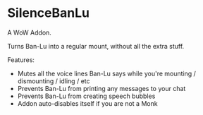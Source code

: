 # SilenceBanLu

A WoW Addon.

Turns Ban-Lu into a regular mount, without all the extra stuff.

Features:

- Mutes all the voice lines Ban-Lu says while you're mounting / dismounting / idling / etc
- Prevents Ban-Lu from printing any messages to your chat
- Prevents Ban-Lu from creating speech bubbles
- Addon auto-disables itself if you are not a Monk

